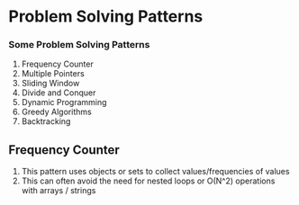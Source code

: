 # Problem Solving Patterns

### Some Problem Solving Patterns

1. Frequency Counter
2. Multiple Pointers
3. Sliding Window
4. Divide and Conquer
5. Dynamic Programming
6. Greedy Algorithms
7. Backtracking

## Frequency Counter

1. This pattern uses objects or sets to collect values/frequencies of values
2. This can often avoid the need for nested loops or O(N^2) operations with arrays / strings
